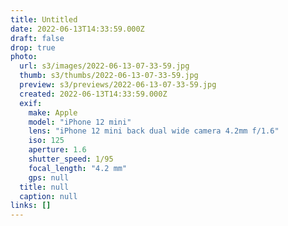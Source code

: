 ```yaml
---
title: Untitled
date: 2022-06-13T14:33:59.000Z
draft: false
drop: true
photo:
  url: s3/images/2022-06-13-07-33-59.jpg
  thumb: s3/thumbs/2022-06-13-07-33-59.jpg
  preview: s3/previews/2022-06-13-07-33-59.jpg
  created: 2022-06-13T14:33:59.000Z
  exif:
    make: Apple
    model: "iPhone 12 mini"
    lens: "iPhone 12 mini back dual wide camera 4.2mm f/1.6"
    iso: 125
    aperture: 1.6
    shutter_speed: 1/95
    focal_length: "4.2 mm"
    gps: null
  title: null
  caption: null
links: []
---
```

